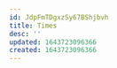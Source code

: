 ```yaml
---
id: JdpFmTDgxzSy67BShjbvh
title: Times
desc: ''
updated: 1643723096366
created: 1643723096366
---
```


